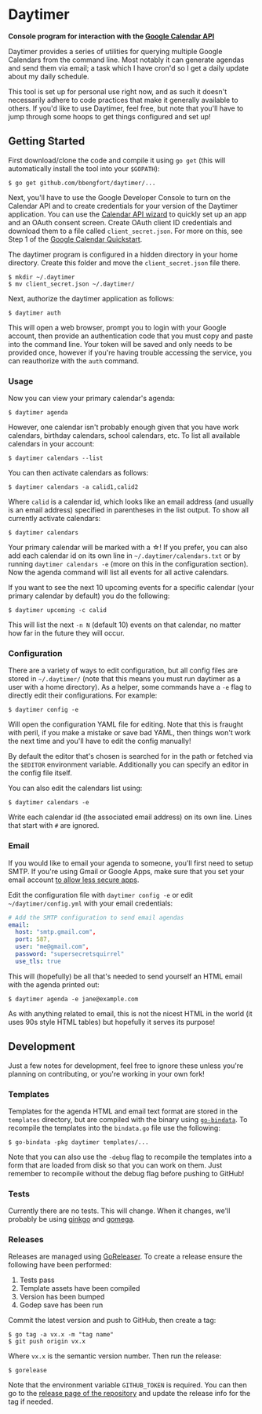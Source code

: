 # Daytimer

**Console program for interaction with the [Google Calendar API](https://developers.google.com/google-apps/calendar/v3/reference/)**

Daytimer provides a series of utilities for querying multiple Google Calendars from the command line. Most notably it can generate agendas and send them via email; a task which I have cron'd so I get a daily update about my daily schedule.

This tool is set up for personal use right now, and as such it doesn't necessarily adhere to code practices that make it generally available to others. If you'd like to use Daytimer, feel free, but note that you'll have to jump through some hoops to get things configured and set up!

## Getting Started

First download/clone the code and compile it using `go get` (this will automatically install the tool into your `$GOPATH`):

    $ go get github.com/bbengfort/daytimer/...

Next, you'll have to use the Google Developer Console to turn on the Calendar API and to create credentials for your version of the Daytimer application. You can use the [Calendar API wizard](https://console.developers.google.com/start/api?id=calendar) to quickly set up an app and an OAuth consent screen. Create OAuth client ID credentials and download them to a file called `client_secret.json`. For more on this, see Step 1 of the [Google Calendar Quickstart](https://developers.google.com/google-apps/calendar/quickstart/go).

The daytimer program is configured in a hidden directory in your home directory. Create this folder and move the `client_secret.json` file there.

    $ mkdir ~/.daytimer
    $ mv client_secret.json ~/.daytimer/

Next, authorize the daytimer application as follows:

    $ daytimer auth

This will open a web browser, prompt you to login with your Google account, then provide an authentication code that you must copy and paste into the command line. Your token will be saved and only needs to be provided once, however if you're having trouble accessing the service, you can reauthorize with the `auth` command.

### Usage

Now you can view your primary calendar's agenda:

    $ daytimer agenda

However, one calendar isn't probably enough given that you have work calendars, birthday calendars, school calendars, etc. To list all available calendars in your account:

    $ daytimer calendars --list

You can then activate calendars as follows:

    $ daytimer calendars -a calid1,calid2

Where `calid` is a calendar id, which looks like an email address (and usually is an email address) specified in parentheses in the list output. To show all currently activate calendars:

    $ daytimer calendars

Your primary calendar will be marked with a ☆! If you prefer, you can also add each calendar id on its own line in `~/.daytimer/calendars.txt` or by running `daytimer calendars -e` (more on this in the configuration section). Now the agenda command will list all events for all active calendars.

If you want to see the next 10 upcoming events for a specific calendar (your primary calendar by default) you do the following:

    $ daytimer upcoming -c calid

This will list the next `-n N` (default 10) events on that calendar, no matter how far in the future they will occur.

### Configuration

There are a variety of ways to edit configuration, but all config files are stored in `~/.daytimer/` (note that this means you must run daytimer as a user with a home directory). As a helper, some commands have a `-e` flag to directly edit their configurations. For example:

    $ daytimer config -e

Will open the configuration YAML file for editing. Note that this is fraught with peril, if you make a mistake or save bad YAML, then things won't work the next time and you'll have to edit the config manually!

By default the editor that's chosen is searched for in the path or fetched via the `$EDITOR` environment variable. Additionally you can specify an editor in the config file itself.

You can also edit the calendars list using:

    $ daytimer calendars -e

Write each calendar id (the associated email address) on its own line. Lines that start with `#` are ignored.

### Email

If you would like to email your agenda to someone, you'll first need to setup SMTP. If you're using Gmail or Google Apps, make sure that you set your email account [to allow less secure apps](https://support.google.com/accounts/answer/6010255?hl=en).

Edit the configuration file with `daytimer config -e` or edit `~/daytimer/config.yml` with your email credentials:

```yaml
# Add the SMTP configuration to send email agendas
email:
  host: "smtp.gmail.com",
  port: 587,
  user: "me@gmail.com",
  password: "supersecretsquirrel"
  use_tls: true
```

This will (hopefully) be all that's needed to send yourself an HTML email with the agenda printed out:

    $ daytimer agenda -e jane@example.com

As with anything related to email, this is not the nicest HTML in the world (it uses 90s style HTML tables) but hopefully it serves its purpose!

## Development

Just a few notes for development, feel free to ignore these unless you're planning on contributing, or you're working in your own fork!

### Templates

Templates for the agenda HTML and email text format are stored in the `templates` directory, but are compiled with the binary using [`go-bindata`](https://github.com/jteeuwen/go-bindata). To recompile the templates into the `bindata.go` file use the following:

    $ go-bindata -pkg daytimer templates/...

Note that you can also use the `-debug` flag to recompile the templates into a form that are loaded from disk so that you can work on them. Just remember to recompile without the debug flag before pushing to GitHub!

### Tests

Currently there are no tests. This will change. When it changes, we'll probably be using [ginkgo](http://onsi.github.io/ginkgo/) and [gomega](http://onsi.github.io/gomega/).

### Releases

Releases are managed using [GoReleaser](https://goreleaser.com/). To create a release ensure the following have been performed:

1. Tests pass
2. Template assets have been compiled
3. Version has been bumped
4. Godep save has been run

Commit the latest version and push to GitHub, then create a tag:

    $ go tag -a vx.x -m "tag name"
    $ git push origin vx.x

Where `vx.x` is the semantic version number. Then run the release:

    $ gorelease

Note that the environment variable `GITHUB_TOKEN` is required. You can then go to the [release page of the repository](https://github.com/bbengfort/daytimer/releases) and update the release info for the tag if needed.

